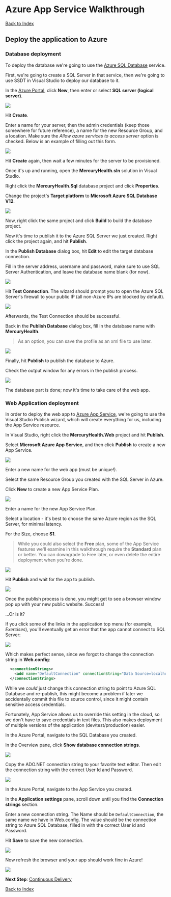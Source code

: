 # Azure App Service Walkthrough

[Back to Index](README.md)

## Deploy the application to Azure

### Database deployment

To deploy the database we're going to use the [Azure SQL Database](https://azure.microsoft.com/en-us/services/sql-database/) service.

First, we're going to create a SQL Server in that service, then we're going to use SSDT in Visual Studio to deploy our database to it.

In the [Azure Portal](https://portal.azure.com/), click **New**, then enter or select **SQL server (logical server)**.

![](img/sql_server01.png)

Hit **Create**.

Enter a name for your server, then the admin credentials (keep those somewhere for future reference), a name for the new Resource Group, and a location. Make sure the *Allow azure services to access server* option is checked. Below is an example of filling out this form.

![](img/sql_server02.png)

Hit **Create** again, then wait a few minutes for the server to be provisioned.

Once it's up and running, open the **MercuryHealth.sln** solution in Visual Studio.

Right click the **MercuryHealth.Sql** database project and click **Properties**.

Change the project's **Target platform** to **Microsoft Azure SQL Database V12**.

![](img/ssdt_01.png)

Now, right click the same project and click **Build** to build the database project.

Now it's time to publish it to the Azure SQL Server we just created. Right click the project again, and hit **Publish**.

In the **Publish Database** dialog box, hit **Edit** to edit the target database connection. 

Fill in the server address, username and password, make sure to use SQL Server Authentication, and leave the database name blank (for now).

![](img/ssdt_02.png)

Hit **Test Connection**. The wizard should prompt you to open the Azure SQL Server's firewall to your public IP (all non-Azure IPs are blocked by default).

![](img/ssdt_03.png)

Afterwards, the Test Connection should be successful.

Back in the **Publish Database** dialog box, fill in the database name with **MercuryHealth**. 

  >As an option, you can save the profile as an xml file to use later. 

![](img/ssdt_04.png)

Finally, hit **Publish** to publish the database to Azure.

Check the output window for any errors in the publish process.

![](img/ssdt_05.png)

The database part is done; now it's time to take care of the web app.

### Web Application deployment

In order to deploy the web app to [Azure App Service](https://azure.microsoft.com/en-us/services/app-service/), we're going to use the Visual Studio Publish wizard, which will create everything for us, including the App Service resource.

In Visual Studio, right click the **MercuryHealth.Web** project and hit **Publish**.

Select **Microsoft Azure App Service**, and then click **Publish** to create a new App Service.

![](img/appservice_01.png)

Enter a new name for the web app (must be unique!).

Select the same Resource Group you created with the SQL Server in Azure.

Click **New** to create a new App Service Plan.

![](img/appservice_02.png)

Enter a name for the new App Service Plan.

Select a location - it's best to choose the same Azure region as the SQL Server, for minimal latency.

For the Size, choose **S1**.

> While you could also select the **Free** plan, some of the App Service features we'll examine in this walkthrough require the **Standard** plan or better. You can downgrade to Free later, or even delete the entire deployment when you're done.

![](img/appservice_03.png)

Hit **Publish** and wait for the app to publish.

![](img/appservice_04.png)

Once the publish process is done, you might get to see a browser window pop up with your new public website. Success! 

...Or is it?

If you click some of the links in the application top menu (for example, *Exercises*), you'll eventually get an error that the app cannot connect to SQL Server:

![](img/appservice_05.png)

Which makes perfect sense, since we forgot to change the connection string in **Web.config**:

```xml
  <connectionStrings>
    <add name="DefaultConnection" connectionString="Data Source=localhost;Initial Catalog=MercuryHealth;Integrated Security=True;Connect Timeout=30;Encrypt=False;TrustServerCertificate=False;ApplicationIntent=ReadWrite;MultiSubnetFailover=False" providerName="System.Data.SqlClient" />
  </connectionStrings>
```

While we *could* just change this connection string to point to Azure SQL Database and re-publish, this might become a problem if later we accidentally commit this file to source control, since it might contain sensitive access credentials. 

Fortunately, App Service allows us to override this setting in the cloud, so we don't have to save credentials in text files. This also makes deployment of multiple versions of the application (dev/test/production) easier.

In the Azure Portal, navigate to the SQL Database you created. 

In the Overview pane, click **Show database connection strings**.

![](img/appservice_06.png)

Copy the ADO.NET connection string to your favorite text editor. Then edit the connection string with the correct User Id and Password.

![](img/appservice_07.png)

In the Azure Portal, navigate to the App Service you created.

In the **Application settings** pane, scroll down until you find the **Connection strings** section. 

Enter a new connection string. The Name should be `DefaultConnection`, the same name we have in Web.config. The value should be the connection string to Azure SQL Database, filled in with the correct User id and Password.

Hit **Save** to save the new connection.

![](img/appservice_08.png)

Now refresh the browser and your app should work fine in Azure!

![](img/appservice_09.png)

**Next Step**: [Continuous Delivery](ContinuousDelivery.md)

[Back to Index](README.md)